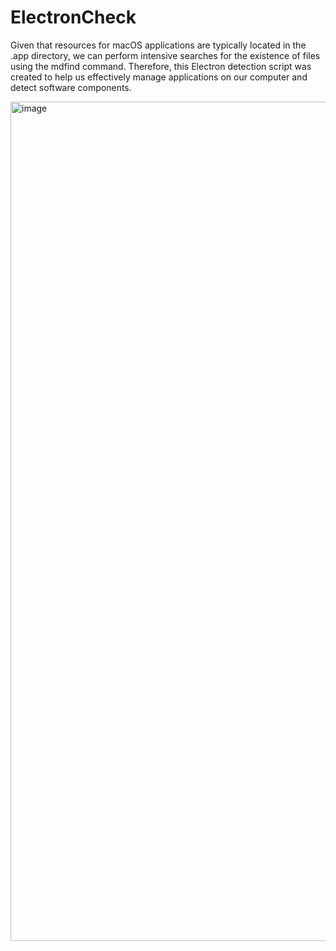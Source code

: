 # ElectronCheck

Given that resources for macOS applications are typically located in the .app directory, we can perform intensive searches for the existence of files using the mdfind command. Therefore, this Electron detection script was created to help us effectively manage applications on our computer and detect software components.

<img width="1343" alt="image" src="https://github.com/noob-Engle/ElectronCheck/assets/82130997/17701a27-df68-419d-9a29-3af45c6202d1">

